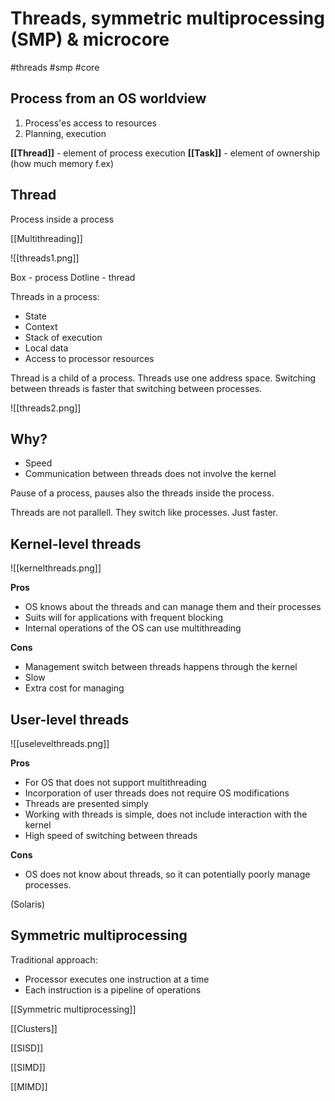 # Threads, symmetric multiprocessing (SMP) & microcore
#threads #smp #core 

## Process from an OS worldview

1. Process'es access to resources
2. Planning, execution


**[[Thread]]** - element of process execution
**[[Task]]** - element of ownership (how much memory f.ex)

## Thread

Process inside a process

[[Multithreading]]

![[threads1.png]]

Box - process
Dotline - thread

Threads in a process:
- State
- Context
- Stack of execution
- Local data
- Access to processor resources

Thread is a child of a process.
Threads use one address space.
Switching between threads is faster that switching between processes.

![[threads2.png]]

## Why?

- Speed
- Communication between threads does not involve the kernel


Pause of a process, pauses also the threads inside the process.

Threads are not parallell. They switch like processes. Just faster.

## Kernel-level threads

![[kernelthreads.png]]

**Pros**
- OS knows about the threads and can manage them and their processes
- Suits will for applications with frequent blocking
- Internal operations of the OS can use multithreading

**Cons**
- Management switch between threads happens through the kernel
- Slow
- Extra cost for managing


## User-level threads

![[uselevelthreads.png]]

**Pros**
- For OS that does not support multithreading 
- Incorporation of user threads does not require OS modifications 
- Threads are presented simply
- Working with threads is simple, does not include interaction with the kernel
- High speed of switching between threads

**Cons** 
- OS does not know about threads, so it can potentially poorly manage processes.

(Solaris)

## Symmetric multiprocessing

Traditional approach:
- Processor executes one instruction at a time
- Each instruction is a pipeline of operations

[[Symmetric multiprocessing]]

[[Clusters]] 

[[SISD]]

[[SIMD]]

[[MIMD]]

